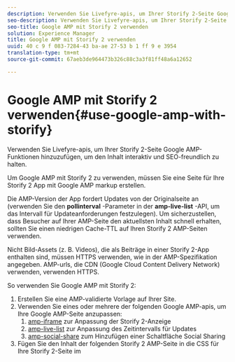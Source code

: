 ```yaml
---
description: Verwenden Sie Livefyre-apis, um Ihrer Storify 2-Seite Google AMP-Funktionen hinzuzufügen, um den Inhalt interaktiv und SEO-freundlich zu halten.
seo-description: Verwenden Sie Livefyre-apis, um Ihrer Storify 2-Seite Google AMP-Funktionen hinzuzufügen, um den Inhalt interaktiv und SEO-freundlich zu halten.
seo-title: Google AMP mit Storify 2 verwenden
solution: Experience Manager
title: Google AMP mit Storify 2 verwenden
uuid: 40 c 9 f 083-7284-43 ba-ae 27-53 b 1 ff 9 e 3954
translation-type: tm+mt
source-git-commit: 67aeb3de964473b326c88c3a3f81ff48a6a12652

---
```



# Google AMP mit Storify 2 verwenden{#use-google-amp-with-storify}

Verwenden Sie Livefyre-apis, um Ihrer Storify 2-Seite Google AMP-Funktionen hinzuzufügen, um den Inhalt interaktiv und SEO-freundlich zu halten.

Um Google AMP mit Storify 2 zu verwenden, müssen Sie eine Seite für Ihre Storify 2 App mit Google AMP markup erstellen.

Die AMP-Version der App fordert Updates von der Originalseite an (verwenden Sie den **pollinterval** -Parameter in der **amp-live-list** -API, um das Intervall für Updateanforderungen festzulegen). Um sicherzustellen, dass Besucher auf Ihrer AMP-Seite den aktuellsten Inhalt schnell erhalten, sollten Sie einen niedrigen Cache-TTL auf Ihren Storify 2 AMP-Seiten verwenden.

Nicht Bild-Assets (z. B. Videos), die als Beiträge in einer Storify 2-App enthalten sind, müssen HTTPS verwenden, wie in der AMP-Spezifikation angegeben. AMP-urls, die CDN (Google Cloud Content Delivery Network) verwenden, verwenden HTTPS.

So verwenden Sie Google AMP mit Storify 2:

1. Erstellen Sie eine AMP-validierte Vorlage auf Ihrer Site.
1. Verwenden Sie eines oder mehrere der folgenden Google AMP-apis, um Ihre Google AMP-Seite anzupassen:
   1. [amp-iframe](https://www.ampproject.org/docs/reference/components/amp-iframe) zur Anpassung der Storify 2-Anzeige
   1. [amp-live-list](https://www.ampproject.org/docs/reference/components/amp-live-list) zur Anpassung des Zeitintervalls für Updates
   1. [amp-social-share](https://www.ampproject.org/docs/reference/components/amp-social-share) zum Hinzufügen einer Schaltfläche Social Sharing
1. Fügen Sie den Inhalt der folgenden Storify 2 AMP-Seite in die CSS für Ihre Storify 2-Seite im <style amp-custom> -tag: [https://cdn.livefyre.com/libs/liveblog-v2-component/amp.min.css](https://cdn.livefyre.com/libs/liveblog-v2-component/amp.min.css)
1. Fügen Sie den Inhalt der folgenden Storify 2 AMP-Markup-API in Ihre Google AMP-Vorlage ein: `https://api.livefyre.com/app-service/v4/bootstrap/{{APP_ID}}/amp` wobei {{APP_ ID}} die App-ID für die Storify 2-App in Livefyre Studio ist.
   1. Der einzige Abfrageparameter ist **pollinterval**, d. h. das Intervall, in dem die App nach Aktualisierungen sucht (in Millisekunden festgelegt).
   1. Die URL enthält Inhalte aus den letzten Beiträgen (einschließlich Tweets, Videos usw.)
   1. Die Herausgeberseite muss Inhalte aus dieser URL abrufen, so oft Sie die Google AMP-Seite aktualisieren möchten.

